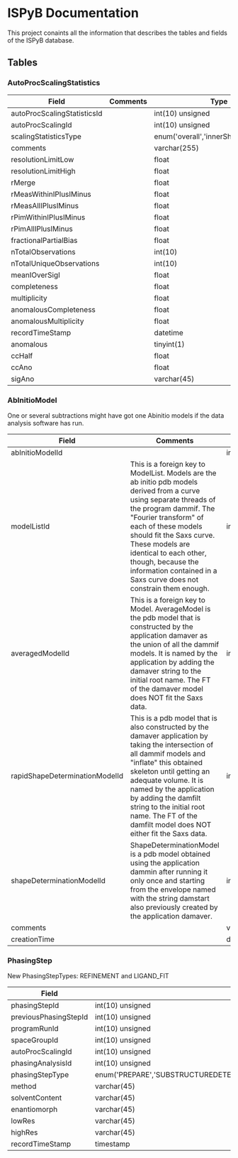 # ISPyB Documentation

This project conaints all the information that describes the tables and fields of the ISPyB database.

## Tables

### AutoProcScalingStatistics



| Field                       |  Comments |Type                                      | Null | Key | Default | Extra          |
| --------------------------- | ----------| ----------------------------------------- |----- |---- | ------- | -------------- |
| autoProcScalingStatisticsId || int(10) unsigned                          | NO   | PRI | NULL    | auto_increment |
| autoProcScalingId           || int(10) unsigned                          | YES  | MUL | NULL    |                |
| scalingStatisticsType       || enum('overall','innerShell','outerShell') | NO   | MUL | overall |                |
| comments                    || varchar(255)                              | YES  |     | NULL    |                |
| resolutionLimitLow          || float                                     | YES  |     | NULL    |                |
| resolutionLimitHigh         || float                                     | YES  |     | NULL    |                |
| rMerge                      || float                                     | YES  |     | NULL    |                |
| rMeasWithinIPlusIMinus      || float                                     | YES  |     | NULL    |                |
| rMeasAllIPlusIMinus         || float                                     | YES  |     | NULL    |                |
| rPimWithinIPlusIMinus       || float                                     | YES  |     | NULL    |                |
| rPimAllIPlusIMinus          || float                                     | YES  |     | NULL    |                |
| fractionalPartialBias       || float                                     | YES  |     | NULL    |                |
| nTotalObservations          || int(10)                                   | YES  |     | NULL    |                |
| nTotalUniqueObservations    || int(10)                                   | YES  |     | NULL    |                |
| meanIOverSigI               || float                                     | YES  |     | NULL    |                |
| completeness                || float                                     | YES  |     | NULL    |                |
| multiplicity                || float                                     | YES  |     | NULL    |                |
| anomalousCompleteness       || float                                     | YES  |     | NULL    |                |
| anomalousMultiplicity       || float                                     | YES  |     | NULL    |                |
| recordTimeStamp             || datetime                                  | YES  |     | NULL    |                |
| anomalous                   || tinyint(1)                                | YES  |     | 0       |                |
| ccHalf                      || float                                     | YES  |     | NULL    |                |
| ccAno                       || float                                     | YES  |     | NULL    |                |
| sigAno                      || varchar(45)                               | YES  |     | NULL    |                |


### AbInitioModel

One or several subtractions might have got one Abinitio models if the data analysis software has run. 


| Field                          | Comments | Type         | Null | Key | Default | Extra          |
| --------------------------- | ----------| ----------------------------------------- |----- |---- | ------- | -------------- |
| abInitioModelId                || int(10)      | NO   | PRI | NULL    | auto_increment |
| modelListId                    | This is a foreign key to ModelList. Models are the ab initio pdb models derived from a curve using separate threads of the program dammif. The "Fourier transform" of each of these models should fit the Saxs curve. These models are identical to each other, though, because the information contained in a Saxs curve does not constrain them enough.| int(10)      | YES  | MUL | NULL    |                |
| averagedModelId                | This is a foreign key to Model. AverageModel is the pdb model that is constructed by the application damaver as the union of all the dammif models. It is named by the application by adding the damaver string to the initial root name. The FT of the damaver model does NOT fit the Saxs data.| int(10)      | YES  | MUL | NULL    |                |
| rapidShapeDeterminationModelId | This is a pdb model that is also constructed by the damaver application by taking the intersection of all dammif models and "inflate" this obtained skeleton until getting an adequate volume. It is named by the application by adding the damfilt string to the initial root name. The FT of the damfilt model does NOT either fit the Saxs data.| int(10)      | YES  | MUL | NULL    |                |
| shapeDeterminationModelId      | ShapeDeterminationModel is a pdb model obtained using the application dammin after running it only once and starting from the envelope named with the string damstart also previously created by the application damaver.| int(10)      | YES  | MUL | NULL    |                |
| comments                       || varchar(512) | YES  |     | NULL    |                |
| creationTime                   || datetime     | YES  |     | NULL    |                |

### PhasingStep

New PhasingStepTypes: REFINEMENT and LIGAND_FIT

| Field                 | Type                                                                                            | Null | Key | Default           | Extra          |
| --------------------- | ------------------------------------------------ | ---- | --- | ------- | ----- |
| phasingStepId         | int(10) unsigned                                                                                | NO   | PRI | NULL              | auto_increment |
| previousPhasingStepId | int(10) unsigned                                                                                | YES  |     | NULL              |                |
| programRunId          | int(10) unsigned                                                                                | YES  | MUL | NULL              |                |
| spaceGroupId          | int(10) unsigned                                                                                | YES  | MUL | NULL              |                |
| autoProcScalingId     | int(10) unsigned                                                                                | YES  | MUL | NULL              |                |
| phasingAnalysisId     | int(10) unsigned                                                                                | YES  | MUL | NULL              |                |
| phasingStepType       | enum('PREPARE','SUBSTRUCTUREDETERMINATION','PHASING','MODELBUILDING','REFINEMENT','LIGAND_FIT') | YES  |     | NULL              |                |
| method                | varchar(45)                                                                                     | YES  |     | NULL              |                |
| solventContent        | varchar(45)                                                                                     | YES  |     | NULL              |                |
| enantiomorph          | varchar(45)                                                                                     | YES  |     | NULL              |                |
| lowRes                | varchar(45)                                                                                     | YES  |     | NULL              |                |
| highRes               | varchar(45)                                                                                     | YES  |     | NULL              |                |
| recordTimeStamp       | timestamp                                                                                       | NO   |     | CURRENT_TIMESTAMP |                |




